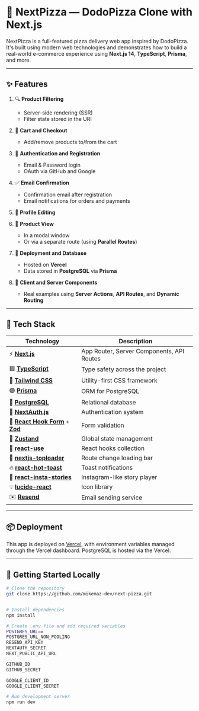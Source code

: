 # 🍕 NextPizza — DodoPizza Clone with Next.js

NextPizza is a full-featured pizza delivery web app inspired by DodoPizza. It's built using modern web technologies and demonstrates how to build a real-world e-commerce experience using **Next.js 14**, **TypeScript**, **Prisma**, and more.

---

## ✨ Features

1. 🔍 **Product Filtering**  
   - Server-side rendering (SSR)  
   - Filter state stored in the URI

2. 🛒 **Cart and Checkout**  
   - Add/remove products to/from the cart 

3. 🔐 **Authentication and Registration**  
   - Email & Password login  
   - OAuth via GitHub and Google

4. ✅ **Email Confirmation**  
   - Confirmation email after registration  
   - Email notifications for orders and payments

5. 👤 **Profile Editing**

7. 🍕 **Product View**  
   - In a modal window  
   - Or via a separate route (using **Parallel Routes**)

8. 🚀 **Deployment and Database**  
   - Hosted on **Vercel**  
   - Data stored in **PostgreSQL** via **Prisma**

9. 🧠 **Client and Server Components**  
   - Real examples using **Server Actions**, **API Routes**, and **Dynamic Routing**

---

## 🧰 Tech Stack

| Technology              | Description                              |
|-------------------------|------------------------------------------|
| ⚡ **[Next.js](https://nextjs.org/)**        | App Router, Server Components, API Routes |
| 🟦 **[TypeScript](https://www.typescriptlang.org/)** | Type safety across the project           |
| 💨 **[Tailwind CSS](https://tailwindcss.com/)** | Utility-first CSS framework              |
| 🟣 **[Prisma](https://www.prisma.io/)**      | ORM for PostgreSQL                       |
| 🐘 **[PostgreSQL](https://www.postgresql.org/)** | Relational database                      |
| 🔐 **[NextAuth.js](https://next-auth.js.org/)** | Authentication system                    |
| 📝 **[React Hook Form](https://react-hook-form.com/)** + **[Zod](https://zod.dev/)** | Form validation                          |
| 🐻 **[Zustand](https://zustand-demo.pmnd.rs/)** | Global state management                  |
| 🔁 **[react-use](https://github.com/streamich/react-use)** | React hooks collection                   |
| 📶 **[nextjs-toploader](https://www.npmjs.com/package/nextjs-toploader)** | Route change loading bar                 |
| 🔥 **[react-hot-toast](https://react-hot-toast.com/)** | Toast notifications                      |
| 📸 **[react-insta-stories](https://www.npmjs.com/package/react-insta-stories)** | Instagram-like story player              |
| 💡 **[lucide-react](https://lucide.dev/)**   | Icon library                             |
| ✉️ **[Resend](https://resend.com/)**         | Email sending service                    |

---

## 📦 Deployment

This app is deployed on [Vercel](https://vercel.com/), with environment variables managed through the Vercel dashboard. PostgreSQL is hosted via the Vercel.

---

## 🧪 Getting Started Locally

```bash
# Clone the repository
git clone https://github.com/mikemaz-dev/next-pizza.git


# Install dependencies
npm install

# Create .env file and add required variables
POSTGRES_URL==
POSTGRES_URL_NON_POOLING
RESEND_API_KEY
NEXTAUTH_SECRET
NEXT_PUBLIC_API_URL

GITHUB_ID
GITHUB_SECRET

GOOGLE_CLIENT_ID
GOOGLE_CLIENT_SECRET

# Run development server
npm run dev
